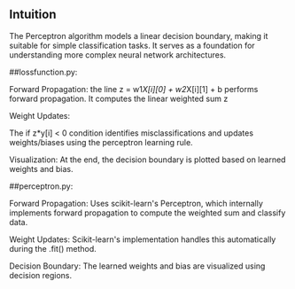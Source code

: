 ## Intuition

The Perceptron algorithm models a linear decision boundary, making it suitable for simple classification tasks. It serves as a foundation for understanding more complex neural network architectures.


##lossfunction.py:

Forward Propagation:
 the line z = w1*X[i][0] + w2*X[i][1] + b performs forward propagation. It computes the linear weighted sum z

Weight Updates:

The if z*y[i] < 0 condition identifies misclassifications and updates weights/biases using the perceptron learning rule.

Visualization:
At the end, the decision boundary is plotted based on learned weights and bias.



##perceptron.py:

Forward Propagation:
Uses scikit-learn's Perceptron, which internally implements forward propagation to compute the weighted sum and classify data.

Weight Updates:
Scikit-learn's implementation handles this automatically during the .fit() method.

Decision Boundary:
The learned weights and bias are visualized using decision regions.
